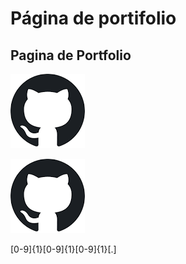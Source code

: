 # Página de portifolio
 ## Pagina de Portfolio

 ![image info](./assets/download.png)

![image info](./assets/download.png)





[0-9]{1}[0-9]{1}[0-9]{1}[.]